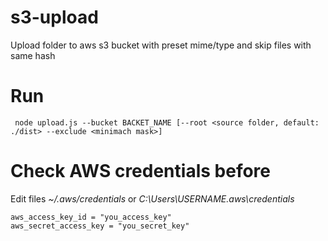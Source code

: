 # s3-upload
Upload folder to aws s3 bucket with preset mime/type and skip files with same hash  

# Run
     node upload.js --bucket BACKET_NAME [--root <source folder, default: ./dist> --exclude <minimach mask>]
 
# Check AWS credentials before

Edit files *~/.aws/credentials* or *C:\Users\USERNAME\.aws\credentials*

    aws_access_key_id = "you_access_key"
    aws_secret_access_key = "you_secret_key"
